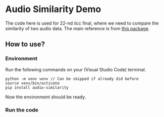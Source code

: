 # Audio Similarity Demo

The code here is used for 22-nd iicc final, where we need to compare the similarity of two audio data. The main reference is from [this package](https://pypi.org/project/Audio-Similarity/).

## How to use?

### Environment
Run the following commands on your (Visual Studio Code) terminal.
```
python -m venv venv // Can be skipped if already did before
source venv/bin/activate
pip install audio-similarity
```
Now the environment should be ready.

### Run the code
